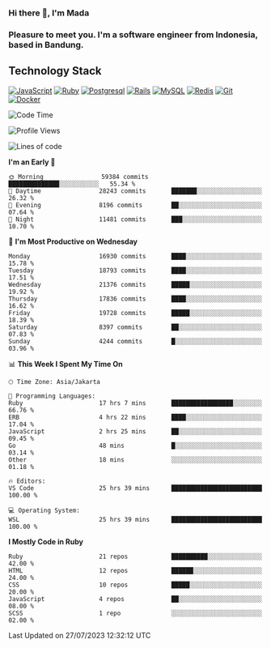 ### Hi there 👋, I'm Mada
### Pleasure to meet you. I'm a software engineer from Indonesia, based in Bandung.

## Technology Stack

[![JavaScript](https://img.shields.io/badge/-JavaScript-%23F7DF1C?style=flat-square&logo=javascript&logoColor=000000&labelColor=%23F7DF1C&color=%23FFCE5A)](https://www.javascript.com/)
[![Ruby](https://img.shields.io/badge/Ruby-CC342D?style=flat-square&logo=ruby&logoColor=white)](https://www.ruby-lang.org/en/)
[![Postgresql](https://img.shields.io/badge/PostgreSQL-316192?style=flat-square&logo=postgresql&logoColor=ffffff)](https://www.postgresql.org/)
[![Rails](https://img.shields.io/badge/Ruby_on_Rails-CC0000?style=flat-square&logo=ruby-on-rails&logoColor=white)](https://rubyonrails.org/)
[![MySQL](https://img.shields.io/badge/-MySQL-4479A1?style=flat-square&logo=MySQL&logoColor=ffffff)](https://www.mysql.com/)
[![Redis](https://img.shields.io/badge/-Redis-DC382D?style=flat-square&logo=Redis&logoColor=ffffff)](https://redis.io/)
[![Git](https://img.shields.io/badge/-Git-%23F05032?style=flat-square&logo=git&logoColor=%23ffffff)](https://git-scm.com/)
[![Docker](https://img.shields.io/badge/-Docker-2496ED?style=flat-square&logo=docker&logoColor=ffffff)](https://www.docker.com/)
<!--
**madaarya/madaarya** is a ✨ _special_ ✨ repository because its `README.md` (this file) appears on your GitHub profile.

Here are some ideas to get you started:

- 🔭 I’m currently working on ...
- 🌱 I’m currently learning ...
- 👯 I’m looking to collaborate on ...
- 🤔 I’m looking for help with ...
- 💬 Ask me about ...
- 📫 How to reach me: ...
- 😄 Pronouns: ...
- ⚡ Fun fact: ...
-->
<!--START_SECTION:waka-->
![Code Time](http://img.shields.io/badge/Code%20Time-5%2C576%20hrs%206%20mins-blue)

![Profile Views](http://img.shields.io/badge/Profile%20Views-0-blue)

![Lines of code](https://img.shields.io/badge/From%20Hello%20World%20I%27ve%20Written-40.3%20million%20lines%20of%20code-blue)

**I'm an Early 🐤** 

```text
🌞 Morning                59384 commits       ██████████████░░░░░░░░░░░   55.34 % 
🌆 Daytime                28243 commits       ███████░░░░░░░░░░░░░░░░░░   26.32 % 
🌃 Evening                8196 commits        ██░░░░░░░░░░░░░░░░░░░░░░░   07.64 % 
🌙 Night                  11481 commits       ███░░░░░░░░░░░░░░░░░░░░░░   10.70 % 
```
📅 **I'm Most Productive on Wednesday** 

```text
Monday                   16930 commits       ████░░░░░░░░░░░░░░░░░░░░░   15.78 % 
Tuesday                  18793 commits       ████░░░░░░░░░░░░░░░░░░░░░   17.51 % 
Wednesday                21376 commits       █████░░░░░░░░░░░░░░░░░░░░   19.92 % 
Thursday                 17836 commits       ████░░░░░░░░░░░░░░░░░░░░░   16.62 % 
Friday                   19728 commits       █████░░░░░░░░░░░░░░░░░░░░   18.39 % 
Saturday                 8397 commits        ██░░░░░░░░░░░░░░░░░░░░░░░   07.83 % 
Sunday                   4244 commits        █░░░░░░░░░░░░░░░░░░░░░░░░   03.96 % 
```


📊 **This Week I Spent My Time On** 

```text
🕑︎ Time Zone: Asia/Jakarta

💬 Programming Languages: 
Ruby                     17 hrs 7 mins       █████████████████░░░░░░░░   66.76 % 
ERB                      4 hrs 22 mins       ████░░░░░░░░░░░░░░░░░░░░░   17.04 % 
JavaScript               2 hrs 25 mins       ██░░░░░░░░░░░░░░░░░░░░░░░   09.45 % 
Go                       48 mins             █░░░░░░░░░░░░░░░░░░░░░░░░   03.14 % 
Other                    18 mins             ░░░░░░░░░░░░░░░░░░░░░░░░░   01.18 % 

🔥 Editors: 
VS Code                  25 hrs 39 mins      █████████████████████████   100.00 % 

💻 Operating System: 
WSL                      25 hrs 39 mins      █████████████████████████   100.00 % 
```

**I Mostly Code in Ruby** 

```text
Ruby                     21 repos            ██████████░░░░░░░░░░░░░░░   42.00 % 
HTML                     12 repos            ██████░░░░░░░░░░░░░░░░░░░   24.00 % 
CSS                      10 repos            █████░░░░░░░░░░░░░░░░░░░░   20.00 % 
JavaScript               4 repos             ██░░░░░░░░░░░░░░░░░░░░░░░   08.00 % 
SCSS                     1 repo              ░░░░░░░░░░░░░░░░░░░░░░░░░   02.00 % 
```




 Last Updated on 27/07/2023 12:32:12 UTC
<!--END_SECTION:waka-->
